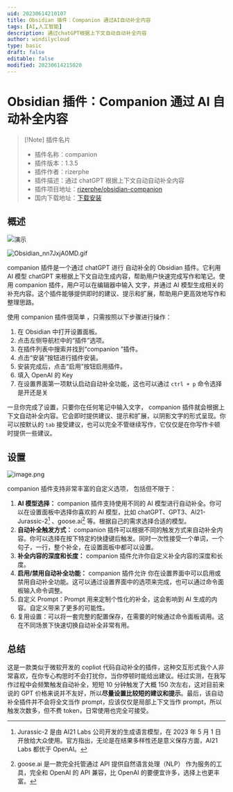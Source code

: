 ```yaml
---
uid: 20230614210107
title: Obsidian 插件：Companion 通过AI自动补全内容
tags: [AI,人工智能]
description: 通过chatGPT根据上下文自动自动补全内容
author: windilycloud
type: basic
draft: false
editable: false
modified: 20230614215020
---
```


# Obsidian 插件：Companion 通过 AI 自动补全内容

> [!Note] 插件名片
> - 插件名称：companion
> - 插件版本：1.3.5
> - 插件作者：rizerphe
> - 插件描述：通过 chatGPT 根据上下文自动自动补全内容
> - 插件项目地址：[rizerphe/obsidian-companion](https://github.com/rizerphe/obsidian-companion)
> - 国内下载地址：[下载安装](https://pkmer.cn/products/plugin/pluginMarket/?companion)

## 概述

![演示](https://raw.githubusercontent.com/rizerphe/obsidian-companion/main/screenshots/demo.gif)


![Obsidian_nn7JxjA0MD.gif](https://cdn.pkmer.cn/images/Obsidian_nn7JxjA0MD.gif!pkmer)

companion 插件是一个通过 chatGPT 进行 自动补全的 Obsidian 插件。它利用 AI 模型 chatGPT 来根据上下文自动生成内容，帮助用户快速完成写作和笔记。使用 companion 插件，用户可以在编辑器中输入 文字，并通过 AI 模型生成相关的补充内容。这个插件能够提供即时的建议、提示和扩展，帮助用户更高效地写作和整理思路。

使用 companion 插件很简单 ，只需按照以下步骤进行操作：

1. 在 Obsidian 中打开设置面板。
2. 点击左侧导航栏中的“插件”选项。
3. 在插件列表中搜索并找到“companion ”插件。
4. 点击“安装”按钮进行插件安装。
5. 安装完成后，点击“启用”按钮启用插件。
6. 填入 OpenAI 的 Key
7. 在设置界面第一项默认启动自动补全功能，这也可以通过 `ctrl + p` 命令选择是开还是关

一旦你完成了设置，只要你在任何笔记中输入文字， companion 插件就会根据上下文自动补全内容。它会即时提供建议、提示和扩展，以阴影文字的形式呈现。你可以按默认的 `tab` 接受建议，也可以完全不管继续写作，它仅仅是在你写作卡顿时提供一些建议。

## 设置

![image.png](https://cdn.pkmer.cn/images/202306142150146.png!pkmer)

companion 插件支持非常丰富的自定义选项， 包括但不限于：

1. **AI 模型选择：** companion 插件支持使用不同的 AI 模型进行自动补全。你可以在设置面板中选择你喜欢的 AI 模型，比如 chatGPT、GPT3、AI21-Jurassic-2[^1] 、goose.ai[^2] 等。根据自己的需求选择合适的模型。
2. **自动补全触发方式：** companion 插件可以根据不同的触发方式来自动补全内容。你可以选择在按下特定的快捷键后触发。同时一次性接受一个单词，一个句子，一行，整个补全，在设置面板中都可以设置。
3. **补全内容的深度和长度：** companion 插件允许你自定义补全内容的深度和长度。
4. **启用/禁用自动补全功能：** companion 插件允许 你在设置界面中可以启用或禁用自动补全功能。这可以通过设置界面中的选项来完成，也可以通过命令面板输入命令调整。
5. 自定义 Prompt：Prompt 用来定制个性化的补全，这会影响到 AI 生成的内容。自定义带来了更多的可能性。
6. 复用设置：可以将一套完整的配置保存，在需要的时候通过命令面板调用。这在不同场景下快速切换自动补全非常有用。

## 总结

这是一款类似于微软开发的 copliot 代码自动补全的插件，这种交互形式我个人非常喜欢，在你专心构思时不会打扰你，当你停顿时能给出建议。经过实测，在我写作过程中会频繁触发自动补全，短短 10 分钟触发了大概 150 次左右，这对目前来说的 GPT 价格来说并不友好，所以**尽量设置比较短的建议和提示**。最后，该自动补全插件并不会将全文当作 prompt，应该仅仅是局部上下文当作 prompt，所以触发次数多，但不费 token，日常使用也完全可接受。

[^1]:Jurassic-2 是由 AI21 Labs 公司开发的生成语言模型，在 2023 年 5 月 1 日开放给大众使用。官方指出，无论是在结果多样性还是意义保存方面，AI21 Labs 都优于 OpenAI。

[^2]: goose.ai 是一款完全托管通过 API 提供自然语言处理（NLP） 作为服务的工具，完全和 OpenAI 的 API 兼容，比 OpenAI 的要便宜许多，选择上也更丰富。